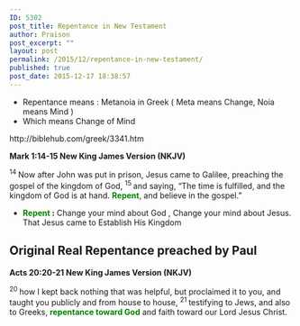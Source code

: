 ```yaml
---
ID: 5302
post_title: Repentance in New Testament
author: Praison
post_excerpt: ""
layout: post
permalink: /2015/12/repentance-in-new-testament/
published: true
post_date: 2015-12-17 18:38:57
---
```

<ul>
	<li>Repentance means : Metanoia in Greek ( Meta means Change, Noia means Mind )</li>
	<li>Which means Change of Mind</li>
</ul>
http://biblehub.com/greek/3341.htm

<strong><span class="passage-display-bcv">Mark 1:14-15
</span><span class="passage-display-version">New King James Version (NKJV)</span></strong>

<span class="text Mark-1-14"><sup class="versenum">14 </sup>Now after John was put in prison, Jesus came to Galilee, preaching the gospel of the kingdom of God, </span><span id="en-NKJV-24231" class="text Mark-1-15"><sup class="versenum">15 </sup>and saying, <span class="woj">“The time is fulfilled, and the kingdom of God is at hand. <span style="color: #008000;"><strong>Repent</strong></span>, and believe in the gospel.”</span></span>
<ul>
	<li><strong><span style="color: #008000;">Repent</span> :</strong> Change your mind about God , Change your mind about Jesus. That Jesus came to Establish His Kingdom</li>
</ul>
<h2><strong>Original Real Repentance preached by Paul</strong></h2>
<strong><span class="passage-display-bcv">Acts 20:20-21
</span><span class="passage-display-version">New King James Version (NKJV)</span></strong>

<span id="en-NKJV-27647" class="text Acts-20-20"><sup class="versenum">20 </sup>how I kept back nothing that was helpful, but proclaimed it to you, and taught you publicly and from house to house, </span><span id="en-NKJV-27648" class="text Acts-20-21"><sup class="versenum">21 </sup>testifying to Jews, and also to Greeks, <span style="color: #008000;"><strong>repentance toward God</strong> </span>and faith toward our Lord Jesus Christ.</span>